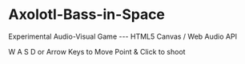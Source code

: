 # Axolotl-Bass-in-Space
Experimental Audio-Visual Game --- HTML5 Canvas / Web Audio API 

W A S D or Arrow Keys to Move
Point & Click to shoot
